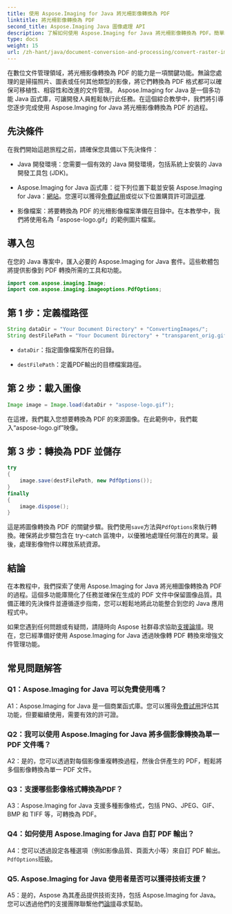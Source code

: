 ```yaml
---
title: 使用 Aspose.Imaging for Java 將光柵影像轉換為 PDF
linktitle: 將光柵影像轉換為 PDF
second_title: Aspose.Imaging Java 圖像處理 API
description: 了解如何使用 Aspose.Imaging for Java 將光柵影像轉換為 PDF。簡單的步驟即可獲得高品質的結果。
type: docs
weight: 15
url: /zh-hant/java/document-conversion-and-processing/convert-raster-images-to-pdf/
---
```

在數位文件管理領域，將光柵影像轉換為 PDF 的能力是一項關鍵功能。無論您處理的是掃描照片、圖表或任何其他類型的影像，將它們轉換為 PDF 格式都可以確保可移植性、相容性和改進的文件管理。 Aspose.Imaging for Java 是一個多功能 Java 函式庫，可讓開發人員輕鬆執行此任務。在這個綜合教學中，我們將引導您逐步完成使用 Aspose.Imaging for Java 將光柵影像轉換為 PDF 的過程。

## 先決條件

在我們開始這趟旅程之前，請確保您具備以下先決條件：

- Java 開發環境：您需要一個有效的 Java 開發環境，包括系統上安裝的 Java 開發工具包 (JDK)。

-  Aspose.Imaging for Java 函式庫：從下列位置下載並安裝 Aspose.Imaging for Java：[網站](https://releases.aspose.com/imaging/java/)。您還可以獲得[免費試用](https://releases.aspose.com/)或從以下位置購買許可證[這裡](https://purchase.aspose.com/buy).

- 影像檔案：將要轉換為 PDF 的光柵影像檔案準備在目錄中。在本教學中，我們將使用名為「aspose-logo.gif」的範例圖片檔案。

## 導入包

在您的 Java 專案中，匯入必要的 Aspose.Imaging for Java 套件。這些軟體包將提供影像到 PDF 轉換所需的工具和功能。

```java
import com.aspose.imaging.Image;
import com.aspose.imaging.imageoptions.PdfOptions;
```

## 第 1 步：定義檔路徑

```java
String dataDir = "Your Document Directory" + "ConvertingImages/";
String destFilePath = "Your Document Directory" + "transparent_orig.gif.pdf";
```

- `dataDir`：指定圖像檔案所在的目錄。

- `destFilePath`：定義PDF輸出的目標檔案路徑。

## 第 2 步：載入圖像

```java
Image image = Image.load(dataDir + "aspose-logo.gif");
```

在這裡，我們載入您想要轉換為 PDF 的來源圖像。在此範例中，我們載入“aspose-logo.gif”映像。

## 第 3 步：轉換為 PDF 並儲存

```java
try
{
    image.save(destFilePath, new PdfOptions());
}
finally
{
    image.dispose();
}
```

這是將圖像轉換為 PDF 的關鍵步驟。我們使用`save`方法與`PdfOptions`來執行轉換。確保將此步驟包含在 try-catch 區塊中，以優雅地處理任何潛在的異常。最後，處理影像物件以釋放系統資源。

## 結論

在本教程中，我們探索了使用 Aspose.Imaging for Java 將光柵圖像轉換為 PDF 的過程。這個多功能庫簡化了任務並確保在生成的 PDF 文件中保留圖像品質。具備正確的先決條件並遵循逐步指南，您可以輕鬆地將此功能整合到您的 Java 應用程式中。

如果您遇到任何問題或有疑問，請隨時向 Aspose 社群尋求協助[支援論壇](https://forum.aspose.com/)。現在，您已經準備好使用 Aspose.Imaging for Java 透過映像轉 PDF 轉換來增強文件管理功能。

## 常見問題解答

### Q1：Aspose.Imaging for Java 可以免費使用嗎？

 A1：Aspose.Imaging for Java 是一個商業函式庫。您可以獲得[免費試用](https://releases.aspose.com/)評估其功能，但要繼續使用，需要有效的許可證。

### Q2：我可以使用 Aspose.Imaging for Java 將多個影像轉換為單一 PDF 文件嗎？

A2：是的，您可以透過對每個影像重複轉換過程，然後合併產生的 PDF，輕鬆將多個影像轉換為單一 PDF 文件。

### Q3：支援哪些影像格式轉換為PDF？

A3：Aspose.Imaging for Java 支援多種影像格式，包括 PNG、JPEG、GIF、BMP 和 TIFF 等，可轉換為 PDF。

### Q4：如何使用 Aspose.Imaging for Java 自訂 PDF 輸出？

 A4：您可以透過設定各種選項（例如影像品質、頁面大小等）來自訂 PDF 輸出。`PdfOptions`班級。

### Q5. Aspose.Imaging for Java 使用者是否可以獲得技術支援？

 A5：是的，Aspose 為其產品提供技術支持，包括 Aspose.Imaging for Java。您可以透過他們的支援團隊聯繫他們[論壇](https://forum.aspose.com/)尋求幫助。